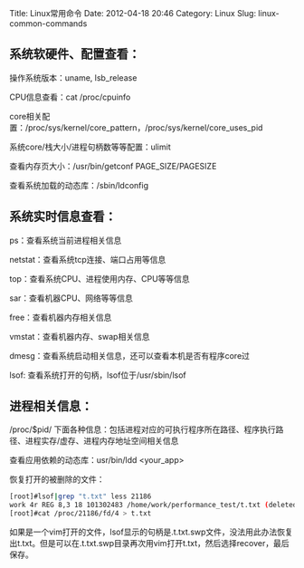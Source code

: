 Title: Linux常用命令
Date: 2012-04-18 20:46
Category: Linux
Slug: linux-common-commands

## 系统软硬件、配置查看：

操作系统版本：uname, lsb\_release

CPU信息查看：cat /proc/cpuinfo

core相关配置：/proc/sys/kernel/core\_pattern，/proc/sys/kernel/core\_uses\_pid
 
系统core/栈大小/进程句柄数等等配置：ulimit
 
查看内存页大小：/usr/bin/getconf PAGE\_SIZE/PAGESIZE

查看系统加载的动态库：/sbin/ldconfig

## 系统实时信息查看：

ps：查看系统当前进程相关信息

netstat：查看系统tcp连接、端口占用等信息

top：查看系统CPU、进程使用内存、CPU等等信息

sar：查看机器CPU、网络等等信息

free：查看机器内存相关信息

vmstat：查看机器内存、swap相关信息

dmesg：查看系统启动相关信息，还可以查看本机是否有程序core过

lsof: 查看系统打开的句柄，lsof位于/usr/sbin/lsof

## 进程相关信息：

/proc/$pid/ 下面各种信息：包括进程对应的可执行程序所在路径、程序执行路径、进程实存/虚存、进程内存地址空间相关信息

查看应用依赖的动态库：usr/bin/ldd \<your\_app\>

恢复打开的被删除的文件：

```bash
[root]#lsof|grep "t.txt" less 21186
work 4r REG 8,3 18 101302483 /home/work/performance_test/t.txt (deleted) 
[root]#cat /proc/21186/fd/4 > t.txt
```

如果是一个vim打开的文件，lsof显示的句柄是.t.txt.swp文件，没法用此办法恢复出t.txt。但是可以在.t.txt.swp目录再次用vim打开t.txt，然后选择recover，最后保存。

